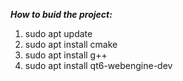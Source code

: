 ***How to buid the project:***
1. sudo apt update
2. sudo apt install cmake
3. sudo apt install g++
4. sudo apt install qt6-webengine-dev